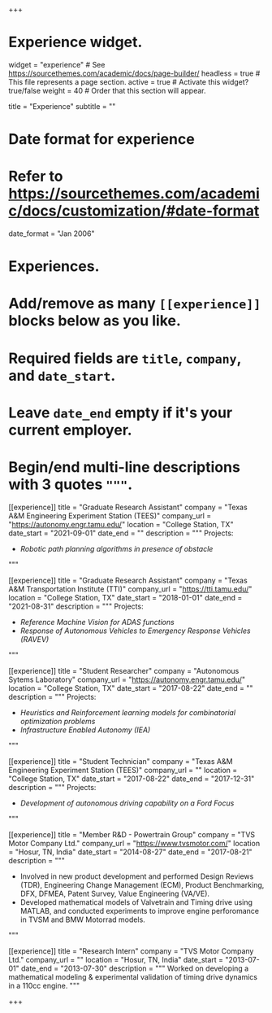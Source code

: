 +++
# Experience widget.
widget = "experience"  # See https://sourcethemes.com/academic/docs/page-builder/
headless = true  # This file represents a page section.
active = true  # Activate this widget? true/false
weight = 40  # Order that this section will appear.

title = "Experience"
subtitle = ""

# Date format for experience
#   Refer to https://sourcethemes.com/academic/docs/customization/#date-format
date_format = "Jan 2006"

# Experiences.
#   Add/remove as many `[[experience]]` blocks below as you like.
#   Required fields are `title`, `company`, and `date_start`.
#   Leave `date_end` empty if it's your current employer.
#   Begin/end multi-line descriptions with 3 quotes `"""`.
[[experience]]
  title = "Graduate Research Assistant"
  company = "Texas A&M Engineering Experiment Station (TEES)"
  company_url = "https://autonomy.engr.tamu.edu/"
  location = "College Station, TX"
  date_start = "2021-09-01"
  date_end = ""
  description = """
  Projects:
  
  * *Robotic path planning algorithms in presence of obstacle*

  """

[[experience]]
  title = "Graduate Research Assistant"
  company = "Texas A&M Transportation Institute (TTI)"
  company_url = "https://tti.tamu.edu/"
  location = "College Station, TX"
  date_start = "2018-01-01"
  date_end = "2021-08-31"
  description = """
  Projects:
  
  * *Reference Machine Vision for ADAS functions*
  * *Response of Autonomous Vehicles to Emergency Response Vehicles (RAVEV)*

  """

[[experience]]
  title = "Student Researcher"
  company = "Autonomous Sytems Laboratory"
  company_url = "https://autonomy.engr.tamu.edu/"
  location = "College Station, TX"
  date_start = "2017-08-22"
  date_end = ""
  description = """
  Projects:
  * *Heuristics and Reinforcement learning models for combinatorial optimization problems*
  * *Infrastructure Enabled Autonomy (IEA)*

  """

[[experience]]
  title = "Student Technician"
  company = "Texas A&M Engineering Experiment Station (TEES)"
  company_url = ""
  location = "College Station, TX"
  date_start = "2017-08-22"
  date_end = "2017-12-31"
  description = """
  Projects:
  * *Development of autonomous driving capability on a Ford Focus*
  
  """

[[experience]]
  title = "Member R&D - Powertrain Group"
  company = "TVS Motor Company Ltd."
  company_url = "https://www.tvsmotor.com/"
  location = "Hosur, TN, India"
  date_start = "2014-08-27"
  date_end = "2017-08-21"
  description = """
  <!-- * CAD design & development of Valvetrain & timing drive components for TVS & BMW power-trains including Apache RTR200 4V, Apache RR310, Victor, BMW G310R and its life-cycle management. -->
  * Involved in new product development and performed Design Reviews (TDR), Engineering Change Management (ECM), Product Benchmarking, DFX, DFMEA, Patent Survey, Value Engineering (VA/VE).
  * Developed mathematical models of Valvetrain and Timing drive using MATLAB, and conducted experiments to improve engine perforomance in TVSM and BMW Motorrad models.
  <!-- * Involved in design & development of concept VVT engines, Cam-phaser camshaft & Internal-EGR Concepts for 125cc to 200cc capacity engines to achieve target performance, improve fuel economy (about 10%) and meet EU IV emission standards. -->
  """

[[experience]]
  title = "Research Intern"
  company = "TVS Motor Company Ltd."
  company_url = ""
  location = "Hosur, TN, India"
  date_start = "2013-07-01"
  date_end = "2013-07-30"
  description = """
  Worked on developing a mathematical modeling & experimental validation of timing drive dynamics in a 110cc engine.
  """

+++
